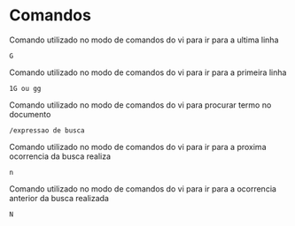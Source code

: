 # Comandos

Comando utilizado no modo de comandos do vi para ir para a ultima linha
```
G
```

Comando utilizado no modo de comandos do vi para ir para a primeira linha
```
1G ou gg
```

Comando utilizado no modo de comandos do vi para procurar termo no documento
```
/expressao de busca
```

Comando utilizado no modo de comandos do vi para ir para a proxima ocorrencia da busca realiza
```
n
```

Comando utilizado no modo de comandos do vi para ir para a ocorrencia anterior da busca realizada
```
N
```
